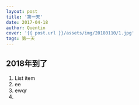 ```yaml
---
layout: post
title: '第一天'
date: 2017-04-18
author: Quentin
cover: '{{ post.url }}/assets/img/20180110/1.jpg'
tags: 第一天
---
```

## 2018年到了

 1. List item
 2. ee
 3. ewqr
 4. 

